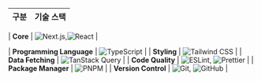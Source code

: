 | 구분 | 기술 스택 |
|---|---|

| **Core** | ![Next.js](https://img.shields.io/badge/Next.js-000000?style=for-the-badge&logo=nextdotjs&logoColor=white),![React](https://img.shields.io/badge/React-61DAFB?style=for-the-badge&logo=react&logoColor=black) |

| **Programming Language** | ![TypeScript](https://img.shields.io/badge/TypeScript-3178C6?style=for-the-badge&logo=typescript&logoColor=white) |
| **Styling** | ![Tailwind CSS](https://img.shields.io/badge/Tailwind_CSS-06B6D4?style=for-the-badge&logo=tailwind-css&logoColor=white) |
| **Data Fetching** | ![TanStack Query](https://img.shields.io/badge/TanStack_Query-FF4154?style=for-the-badge&logo=reactquery&logoColor=white) |
| **Code Quality** | ![ESLint](https://img.shields.io/badge/ESLint-4B32C3?style=for-the-badge&logo=eslint&logoColor=white), ![Prettier](https://img.shields.io/badge/Prettier-F7B93E?style=for-the-badge&logo=prettier&logoColor=black) |
| **Package Manager** | ![PNPM](https://img.shields.io/badge/PNPM-F69220?style=for-the-badge&logo=pnpm&logoColor=white) |
| **Version Control** | ![Git](https://img.shields.io/badge/Git-F05032?style=for-the-badge&logo=git&logoColor=white), ![GitHub](https://img.shields.io/badge/GitHub-181717?style=for-the-badge&logo=github&logoColor=white) |

